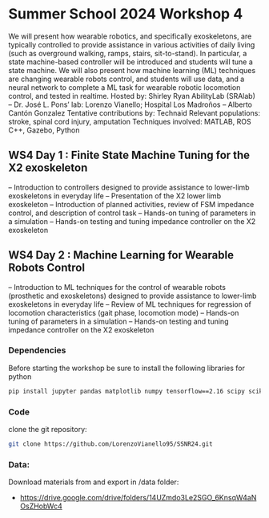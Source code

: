 # Summer School 2024 Workshop 4

We will present how wearable robotics, and specifically exoskeletons, are typically controlled to provide assistance in various activities of daily living (such as overground walking, ramps, stairs, sit-to-stand). In particular, a state machine-based controller will be introduced and students will tune a state machine. We will also present how machine learning (ML) techniques are changing wearable robots control, and students will use data, and a neural network to complete a ML task for wearable robotic locomotion control, and tested in realtime.
Hosted by: Shirley Ryan AbilityLab (SRAlab) – Dr. José L. Pons’ lab: Lorenzo Vianello;  Hospital Los Madroños – Alberto Cantón Gonzalez
Tentative contributions by: Technaid
Relevant populations: stroke, spinal cord injury, amputation
Techniques involved: MATLAB, ROS C++, Gazebo, Python

## WS4 Day 1 : Finite State Machine Tuning for the X2 exoskeleton
– Introduction to controllers designed to provide assistance to lower-limb exoskeletons in everyday life
– Presentation of the X2 lower limb exoskeleton
– Introduction of planned activities, review of FSM impedance control, and description of control task
– Hands-on tuning of parameters in a simulation
– Hands-on testing and tuning impedance controller on the X2 exoskeleton

## WS4 Day 2 : Machine Learning for Wearable Robots Control
– Introduction to ML techniques for the control of wearable robots (prosthetic and exoskeletons) designed to provide assistance to lower-limb exoskeletons in everyday life
– Review of ML techniques for regression of locomotion characteristics (gait phase, locomotion mode)
– Hands-on tuning of parameters in a simulation
– Hands-on testing and tuning impedance controller on the X2 exoskeleton

### Dependencies
Before starting the workshop be sure to install the following libraries for python

```bash
pip install jupyter pandas matplotlib numpy tensorflow==2.16 scipy scikit-learn
```
### Code

clone the git repository:
```bash
git clone https://github.com/LorenzoVianello95/SSNR24.git
```

### Data:

Download materials from and export in /data folder: 

* https://drive.google.com/drive/folders/14UZmdo3Le2SGO_6KnsqW4aNOsZHobWc4
